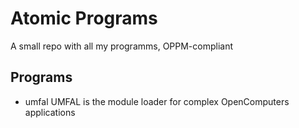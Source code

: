 # Atomic Programs
A small repo with all my programms, OPPM-compliant

## Programs
- umfal
UMFAL is the module loader for complex OpenComputers applications
